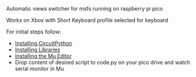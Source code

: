 Automatic views switcher for msfs running on raspberry pi pico

Works on Xbox with Short Keyboard profile selected for keyboard

For initial steps follow:
- [Installing CircuitPython](https://learn.adafruit.com/diy-pico-mechanical-keyboard-with-fritzing-circuitpython/installing-circuitpython)
- [Installing Libraries](https://learn.adafruit.com/diy-pico-mechanical-keyboard-with-fritzing-circuitpython/installing-libraries)
- [Installing the Mu Editor](https://learn.adafruit.com/diy-pico-mechanical-keyboard-with-fritzing-circuitpython/installing-mu-editor)
- Drop content of desired script to code.py on your pico drive and watch serial monitor in Mu
